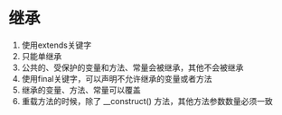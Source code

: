 # 继承

1. 使用extends关键字
2. 只能单继承
3. 公共的、受保护的变量和方法、常量会被继承，其他不会被继承
4. 使用final关键字，可以声明不允许继承的变量或者方法
5. 继承的变量、方法、常量可以覆盖
6. 重载方法的时候，除了 __construct() 方法，其他方法参数数量必须一致